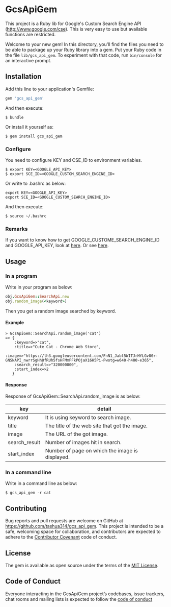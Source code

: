 # GcsApiGem

This project is a Ruby lib for Google's Custom Search Engine API (http://www.google.com/cse).
This is very easy to use but available functions are restricted.

Welcome to your new gem! In this directory, you'll find the files you need to be able to package up your Ruby library into a gem. Put your Ruby code in the file `lib/gcs_api_gem`. To experiment with that code, run `bin/console` for an interactive prompt.

## Installation

Add this line to your application's Gemfile:

```ruby
gem 'gcs_api_gem'
```

And then execute:

    $ bundle

Or install it yourself as:

    $ gem install gcs_api_gem

### Configure

You need to configure KEY and CSE_ID to environment variables.

    $ export KEY=<GOOGLE_API_KEY>
    $ export SCE_ID=<GOOGLE_CUSTOM_SEARCH_ENGINE_ID>

Or write to .bashrc as below:

```.bashrc
export KEY=<GOOGLE_API_KEY>
export SCE_ID=<GOOGLE_CUSTOM_SEARCH_ENGINE_ID>
```

And then execute:

    $ source ~/.bashrc

### Remarks

If you want to know how to get GOOGLE_CUSTOME_SEARCH_ENGINE_ID and GOOGLE_API_KEY, look at [here](https://developers.google.com/custom-search/json-api/v1/overview).
Or see [here](http://ryutamaki.hatenablog.com/entry/2014/01/18/171640).

## Usage
### In a program

Write in your program as below:

```ruby
obj.GcsApiGem::SearchApi.new
obj.random_image(<keyword>)
```

Then you get a random image searched by keyword.

#### Example

```
> GcsApiGem::SearchApi.random_image('cat')
=> {
    :keyword=>"cat",
    :title=>"Cute Cat - Chrome Web Store",
    :image=>"https://lh3.googleusercontent.com/FnN1_Jabl5WITJrHYLGv80r-GNSNAPI_nwrrSgHh8fRUh5fsHFMmPFkPOjaX16H5Pi-Fwotg=w640-h400-e365",
    :search_result=>"320000000",
    :start_index=>2
   }
```

#### Response

Response of GcsApiGem::SearchApi.random_image is as below:

| key           | detail                                          |
| ------------- | ----------------------------------------------- |
| keyword       | It is using keyword to search image.            |
| title         | The title of the web site that got the image.   |
| image         | The URL of the got image.                       |
| search_result | Number of images hit in search.                 |
| start_index   | Number of page on which the image is displayed. |

### In a command line

Write in a command line as below:

    $ gcs_api_gem -r cat

## Contributing

Bug reports and pull requests are welcome on GitHub at https://github.com/tashua314/gcs_api_gem. This project is intended to be a safe, welcoming space for collaboration, and contributors are expected to adhere to the [Contributor Covenant](http://contributor-covenant.org) code of conduct.

## License

The gem is available as open source under the terms of the [MIT License](http://opensource.org/licenses/MIT).

## Code of Conduct
Everyone interacting in the GcsApiGem project’s codebases, issue trackers, chat rooms and mailing lists is expected to follow the [code of conduct](./CODE_OF_CONDUCT.md)
